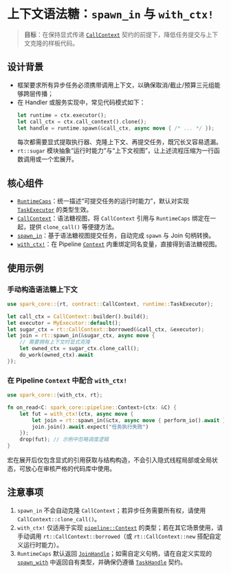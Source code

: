 # 上下文语法糖：`spawn_in` 与 `with_ctx!`

> **目标**：在保持显式传递 [`CallContext`](../spark-core/src/contract.rs) 契约的前提下，降低任务提交与上下文克隆的样板代码。

## 设计背景

- 框架要求所有异步任务必须携带调用上下文，以确保取消/截止/预算三元组能够跨层传播；
- 在 Handler 或服务实现中，常见代码模式如下：
  ```rust
  let runtime = ctx.executor();
  let call_ctx = ctx.call_context().clone();
  let handle = runtime.spawn(&call_ctx, async move { /* ... */ });
  ```
  每次都需要显式提取执行器、克隆上下文、再提交任务，既冗长又容易遗漏。
- `rt::sugar` 模块抽象“运行时能力”与“上下文视图”，让上述流程压缩为一行函数调用或一个宏展开。

## 核心组件

- [`RuntimeCaps`](../spark-core/src/rt/sugar.rs)：统一描述“可提交任务的运行时能力”，默认对实现 [`TaskExecutor`](../spark-core/src/runtime/executor.rs) 的类型生效。
- [`CallContext`](../spark-core/src/rt/sugar.rs)：语法糖视图，将 `CallContext` 引用与 `RuntimeCaps` 绑定在一起，提供 `clone_call()` 等便捷方法。
- [`spawn_in`](../spark-core/src/rt/sugar.rs)：基于语法糖视图提交任务，自动完成 `spawn` 与 Join 句柄转换。
- [`with_ctx!`](../spark-core/src/macros.rs)：在 Pipeline [`Context`](../spark-core/src/pipeline/context.rs) 内重绑定同名变量，直接得到语法糖视图。

## 使用示例

### 手动构造语法糖上下文

```rust
use spark_core::{rt, contract::CallContext, runtime::TaskExecutor};

let call_ctx = CallContext::builder().build();
let executor = MyExecutor::default();
let sugar_ctx = rt::CallContext::borrowed(&call_ctx, &executor);
let join = rt::spawn_in(&sugar_ctx, async move {
    // 需要拥有上下文时显式克隆
    let owned_ctx = sugar_ctx.clone_call();
    do_work(owned_ctx).await
});
```

### 在 Pipeline `Context` 中配合 `with_ctx!`

```rust
use spark_core::{with_ctx, rt};

fn on_read<C: spark_core::pipeline::Context>(ctx: &C) {
    let fut = with_ctx!(ctx, async move {
        let join = rt::spawn_in(&ctx, async move { perform_io().await });
        join.join().await.expect("任务执行失败")
    });
    drop(fut); // 示例中忽略调度逻辑
}
```

宏在展开后仅包含显式的引用获取与结构构造，不会引入隐式线程局部或全局状态，可放心在审核严格的代码库中使用。

## 注意事项

1. `spawn_in` 不会自动克隆 `CallContext`；若异步任务需要所有权，请使用 `CallContext::clone_call()`。
2. `with_ctx!` 仅适用于实现 [`pipeline::Context`](../spark-core/src/pipeline/context.rs) 的类型；若在其它场景使用，请手动调用 `rt::CallContext::borrowed`（或 `rt::CallContext::new` 搭配自定义运行时能力）。
3. `RuntimeCaps` 默认返回 [`JoinHandle`](../spark-core/src/runtime/task.rs)；如需自定义句柄，请在自定义实现的 [`spawn_with`](../spark-core/src/rt/sugar.rs) 中返回自有类型，并确保仍遵循 [`TaskHandle`](../spark-core/src/runtime/task.rs) 契约。
